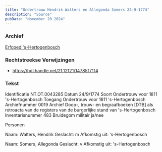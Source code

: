 ```yaml
---
title: "Ondertrouw Hendrik Walters en Allegonda Somers 24-9-1774"
description: "Source"
pubDate: "November 20 2024"
---
```


### Archief
[Erfgoed 's-Hertogenbosch](https://www.erfgoedshertogenbosch.nl/)

### Rechtstreekse Verwijzingen
- https://hdl.handle.net/21.12121/1478517114

### Tekst
Identificatie NT.OT.0043285
Datum 24/9/1774
Soort Ondertrouw voor 1811 's-Hertogenbosch
Toegang Ondertrouw voor 1811 's-Hertogenbosch
Archiefnummer 0019
Archief Doop-, trouw- en begraafboeken [DTB] als retroacta van de registers van de burgerlijke stand van 's-Hertogenbosch
Inventarisnummer 483
Bruidegom militair ja/nee 

Personen  

Naam:  Walters, Hendrik
Geslacht:  m
Afkomstig uit:  's-Hertogenbosch

Naam:  Somers, Allegonda
Geslacht:  v
Afkomstig uit:  's-Hertogenbosch